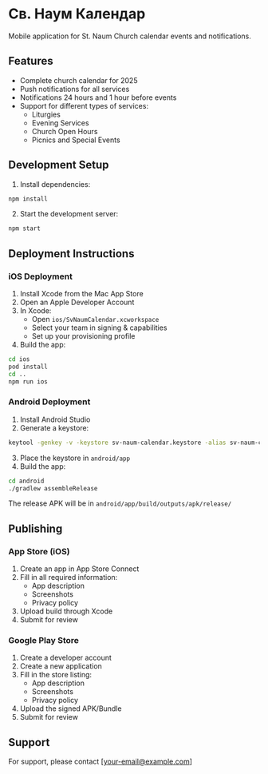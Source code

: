 # Св. Наум Календар

Mobile application for St. Naum Church calendar events and notifications.

## Features

- Complete church calendar for 2025
- Push notifications for all services
- Notifications 24 hours and 1 hour before events
- Support for different types of services:
  - Liturgies
  - Evening Services
  - Church Open Hours
  - Picnics and Special Events

## Development Setup

1. Install dependencies:
```bash
npm install
```

2. Start the development server:
```bash
npm start
```

## Deployment Instructions

### iOS Deployment

1. Install Xcode from the Mac App Store
2. Open an Apple Developer Account
3. In Xcode:
   - Open `ios/SvNaumCalendar.xcworkspace`
   - Select your team in signing & capabilities
   - Set up your provisioning profile
4. Build the app:
```bash
cd ios
pod install
cd ..
npm run ios
```

### Android Deployment

1. Install Android Studio
2. Generate a keystore:
```bash
keytool -genkey -v -keystore sv-naum-calendar.keystore -alias sv-naum-calendar -keyalg RSA -keysize 2048 -validity 10000
```
3. Place the keystore in `android/app`
4. Build the app:
```bash
cd android
./gradlew assembleRelease
```

The release APK will be in `android/app/build/outputs/apk/release/`

## Publishing

### App Store (iOS)

1. Create an app in App Store Connect
2. Fill in all required information:
   - App description
   - Screenshots
   - Privacy policy
3. Upload build through Xcode
4. Submit for review

### Google Play Store

1. Create a developer account
2. Create a new application
3. Fill in the store listing:
   - App description
   - Screenshots
   - Privacy policy
4. Upload the signed APK/Bundle
5. Submit for review

## Support

For support, please contact [your-email@example.com]
